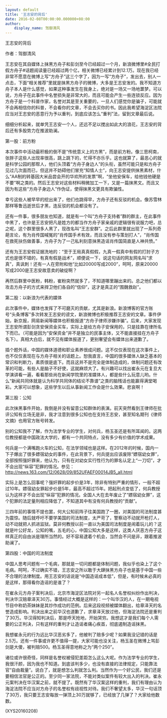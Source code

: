 ```yaml
---
layout: default
title: '王志安的背后'
date: 2016-02-08T00:00:00.000000+08:00
author:
    display_name: 驾御清风
---
```


王志安的背后

作者：驾御清风

王志安在其自媒体上抹黑方舟子和彭剑至今已经超过一个月，新浪微博里#全民打假方舟子#话题阅读量已经超过两个亿，相关微博已经累计到12.1万。现在我已经非常不愿意在微博上写“方舟子”这三个字了，因为一写“方舟子”，发出去，别人一点击，下面“相关推荐”里就是抹黑方舟子的微博，大多是王志安发的。我不知道方舟子本人是什么感觉，如果这种事发生在我身上，绝对是一场又一场地噩梦。可以说，方舟子在此事件中名誉损失是非常大的，而且可能会产生一些连锁反应。因为方舟子是一个科普作家，名誉对其是至关重要的，一旦人们感觉你是骗子，可能就不会再相信你的科普，不会看你的文章，不会去买你的书。因此我希望海淀区法院应当对王志安的恶意行为予以重判，到底应该怎么“重判”法，留到文章最后说。

细细分析起来，就单凭王志安一个人，还远不足以搅出如此大的浪花，王志安的背后还有多股势力在推波助澜。

第一股：前方粉

本次事件中活动最积极的倒不是“传统意义上的方黑”，而是前方粉。像三思柯南，张胖子这些人出现率很高，跳上跳下的，忙得不亦乐乎。这也就算了，最恶心的就是科学公园的那帮人，他们头顶着“方舟子身边人”的头衔，虽然可能只是和方舟子见过几次面而已，但这并不妨碍他们冒充“知情人士”，向王志安提供抹黑素材，什么“AA制的转基因大米品尝会开的华欢所的发票”啊，“坐他安保车，给他钱他硬是不要”啊之类的。然后王志安对这些材料稍微加工一下，又是一篇抹黑文。而且又因为有这些“方舟子身边人”作伪证，使得抹黑文更具有欺骗性。

幸亏这些人被早早的挖出来了，他们也跳得早，方舟子还有反驳的机会。像苏雪林那样等鲁迅逝世后才黑，连反驳的机会都没有了。

还有一件事，很多朋友也知道，就是有一个叫“方舟子支持者”群的群主，在此事件中黑了，也许是王志安把凡是姓方的都当作方舟子家亲戚的逻辑很有说服力吧，总之呢，这个群里很多人黑了，现改名叫“王志安群”。之后此群里就出现了一系列奇葩言论，有为肖传国喊冤的“肖传国手术有效，而且没有参与策划打人”，“肖传国在救死扶伤做善事，方舟子为了一己私利刻意抹黑造谣肖传国简直是人神共愤。”

还有为王志安假证据洗地的：“至于王局真真假假，九真一假真中有假的打肘子方式也是很不错的，有真有假是战术”，顺便说一下，说这句话的网友网名叫“求真”，真讽刺！还有一人在旁附和他“比如20000写成2000”，呵呵，原来20000写成2000是王志安故意卖的破绽啊？

再然后群里中医粉，韩粉，崔粉突然就多了，不知道哪里蹦出来的。总之他们都以攻击方舟子的方式来捍卫他们各自的“信仰”，这才是真正的“围魏救赵”。

第二股：以新浪为代表的媒体

此次事件中，媒体也发挥了不可磨灭的贡献，尤其是新浪。新浪博客的官方账号“头条博客”多次转发王志安的谤文，新浪微博也积极推荐王志安的文章。事件伊始，新京报，网易新闻等媒体也积极报道“方舟子律师涉嫌诈骗”。后来，大家发现王志安所谓彭剑贪安保资金买车，实际上是给方舟子安保用的，只是挂靠在律所名下而已。（可能是因为“安保资金”并不是独立的民事主体，又不能直接挂在方舟子名下）。真相大白后，就不见有媒体报道了，更别奢望会有媒体出来道歉了。

插个题外话，中国的媒体道德和职业素养很成问题。这不仅仅表现在这次事件上，也不仅仅表现在与方舟子相关的话题上。恕我直言，中国的很多媒体人缺乏基本的常识和判断力，素质很是底下。而且这并不是完全是体制造成的，体制问题还有改革的可能，有些人是脑子不好使，这就麻烦大了。有兴趣可以找出崔永元在复旦大学演讲看一遍，看看那些尚在新闻学院里的准媒体人，都是些什么玩意儿哟。什么“新闻共同体就是认为科学共同体的结论不靠谱”之类的脑残话也能赢得满堂喝彩。大家可以想象，这些学生以后从事新闻工作会是什么效果。悲哀啊！

第三股：公知

此次抹黑事件开始，我倒是并没有留意公知群体的表演。前天突然看到王律师在批评公知有立场无是非，我才注意到很多公知也在支持王志安，甚至知名期刊《律师文摘》也用官方账号转发。

别的公知我不了解，作为法学专业的学生，对何兵，杨玉圣还是有所耳闻的。这两位教授都是中国政法大学的，都有一个共同特点，没有多少有价值的学术成果。

何兵是一个满嘴跑火车的公知，在法学领域也是这样。在2012年的时候，国内一下子爆出了很多嫖宿幼女的事件，在此背景下，何兵提出应该废除“嫖宿幼女罪”，全部按照强奸罪来，他认为，只有在对幼女实行性行为的罪名认定上“一刀切”，才不会出现“纵容”犯罪的情况。参见：http://news.163.com/12/0628/09/852UFAEF00014JB5_all.html

实际上是怎么回事呢？强奸罪的起步价是3年，除非有特别严重的情形，一般不超过10年。嫖宿幼女罪起步价是5年，最高不超过15年。把起刑点变低了，何兵教授认为这样才不会出现“纵容”犯罪的情况。全国人大在去年废止了“嫖宿幼女罪”，这个犯罪的法定量刑相应降低了，不知道其中有没有何兵教授的“贡献”。

三四年前的事情不提也罢，何大公知前阵子往美国跑了一圈，对美国的司法制度甚为震惊。随后就呼吁不要学美国的司法制度，太严苛了，警察动不动就开枪打人，动不动就把人抓进监狱。莫非何教授以前一直以为美国司法制度是闹着玩儿的？这就是叶公好龙，公知的嘴，五毛的心，中国公知大多是这样，这类人厌恶方舟子这样真正的自由派是理所当然的。好不容易逮着个机会，当然会不问是非，跟着推波助澜了。

第四股：中国的司法制度

中国人思考问题有一个毛病，那就是一切问题都是体制问题，我似乎也染上了这个毛病。呵呵，不过确实不错，王志安之所以敢于大肆抹黑方舟子也是基于中国一些不合理的法律制度。用王志安的话说是“中国造谣成本低”，但是，有时候未必真的是这样，那得看你造谣的是谁了？

在崔永元方舟子案判决后，北京市海淀区法院对另一起名人名誉权纠纷作出判决，判决华汉赔章泽天30万。事情经过大概是这样的：一个叫华汉的人，在一期电视节目中称奶茶妹妹是其炒作成功的范例。后来这段视频被媒体翻出，给章泽天的名誉造成影响。判决出来之前华汉也道歉了，求章泽天放过他，但海淀法院还是重判了30万。华汉得知判决后，那是呼天抢地，开始哭穷。我想这才是我们每个人需要的公正判决，只有这样的重判才让造谣者痛心疾首，彻底遏制造谣抹黑。

我想崔永元的行为远比华汉恶劣多了，他被判了赔多少呢？如果我没记错的话是2.5万。还有一件事或许更不值得一提，大家可能也没关注，杨玉圣在微博上骂彭剑是大傻，被判赔500。杨玉圣得意地称之为“两个250”。

诸位或许很奇怪，同样是名誉权被侵犯差距怎么这么大呢。作为法学专业的学生，我很汗颜，因为我也不知道。到底该判多少，也没有直接的法律规定，只能靠法官“自由裁量”。说白了，就是想怎么判就怎么判。当然作为一个好公民，我们还是要相信法官是公正的。至少同一家法院，不能对类似案件有较大出入的判决。崔永元案判决在华汉案之前，就不提了。既然有了华汉案这样的重判，我们有理由认为海淀法院不应当对方舟子的名誉权有歧视性对待。我们不奢望太多，华汉一句话顶了30万，我只要王志安每放一弹顶上30万就够了，已经放了几弹了？大家给他数数。

(XYS20160208)

